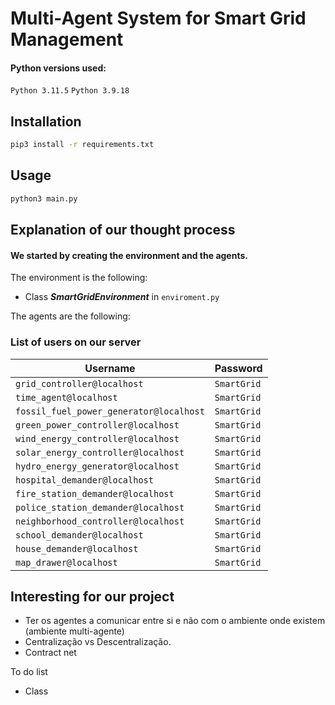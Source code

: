 # Multi-Agent System for Smart Grid Management

#### Python versions used:

`Python 3.11.5`
`Python 3.9.18`

## Installation

```bash
pip3 install -r requirements.txt
```

## Usage

```bash
python3 main.py
```

## Explanation of our thought process

#### We started by creating the environment and the agents.

The environment is the following:

- Class _**SmartGridEnvironment**_ in `enviroment.py`


The agents are the following:

### List of users on our server


| Username                                | Password    |
|-----------------------------------------|-------------|
| `grid_controller@localhost`             | `SmartGrid` |
| `time_agent@localhost`                  | `SmartGrid` |
| `fossil_fuel_power_generator@localhost` | `SmartGrid` |
| `green_power_controller@localhost`      | `SmartGrid` |
| `wind_energy_controller@localhost`      | `SmartGrid` |
| `solar_energy_controller@localhost`     | `SmartGrid` |
| `hydro_energy_generator@localhost`      | `SmartGrid` |
| `hospital_demander@localhost`           | `SmartGrid` |
| `fire_station_demander@localhost`       | `SmartGrid` |
| `police_station_demander@localhost`     | `SmartGrid` |
| `neighborhood_controller@localhost`     | `SmartGrid` |
| `school_demander@localhost`             | `SmartGrid` |
| `house_demander@localhost`              | `SmartGrid` |
| `map_drawer@localhost`                  | `SmartGrid` |




## Interesting for our project

- Ter os agentes a comunicar entre si e não com o ambiente onde existem (ambiente multi-agente)
- Centralização vs Descentralização.
- Contract net


To do list
- Class 